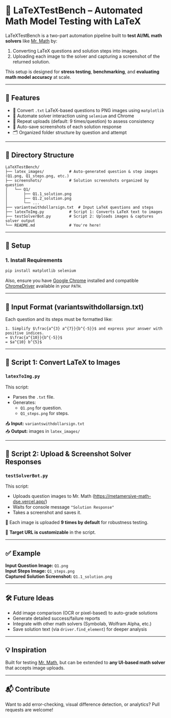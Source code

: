 
# 📐 LaTeXTestBench – Automated Math Model Testing with LaTeX

LaTeXTestBench is a two-part automation pipeline built to **test AI/ML math solvers** like [Mr. Math](https://metamersive-math-dse.vercel.app/) by:

1. Converting LaTeX questions and solution steps into images.
2. Uploading each image to the solver and capturing a screenshot of the returned solution.

This setup is designed for **stress testing**, **benchmarking**, and **evaluating math model accuracy** at scale.

---

## 🚀 Features

- 📄 Convert `.txt` LaTeX-based questions to PNG images using `matplotlib`
- 🤖 Automate solver interaction using `selenium` and Chrome
- 🔁 Repeat uploads (default: 9 times/question) to assess consistency
- 📸 Auto-save screenshots of each solution response
- 🗂️ Organized folder structure by question and attempt

---

## 📁 Directory Structure

```
LaTeXTestBench/
├── latex_images/           # Auto-generated question & step images (Q1.png, Q1_steps.png, etc.)
├── screenshots/            # Solution screenshots organized by question
│   └── Q1/
│       ├── Q1.1_solution.png
│       ├── Q1.2_solution.png
│       └── ...
├── variantswithdollarsign.txt  # Input LaTeX questions and steps
├── latexToImg.py           # Script 1: Converts LaTeX text to images
├── testSolverBot.py        # Script 2: Uploads images & captures solver output
└── README.md               # You're here!
```

---

## 🔧 Setup

### 1. Install Requirements

```bash
pip install matplotlib selenium
```

Also, ensure you have [Google Chrome](https://www.google.com/chrome/) installed and compatible [ChromeDriver](https://chromedriver.chromium.org/downloads) available in your `PATH`.

---

## 📝 Input Format (variantswithdollarsign.txt)

Each question and its steps must be formatted like:

```text
1. Simplify $\frac{a^{3} a^{7}}{b^{-5}}$ and express your answer with positive indices.
= $\frac{a^{10}}{b^{-5}}$
= $a^{10} b^{5}$
```

---

## 📌 Script 1: Convert LaTeX to Images

### `latexToImg.py`

This script:
- Parses the `.txt` file.
- Generates:
  - `Q1.png` for question.
  - `Q1_steps.png` for steps.

📤 **Input:** `variantswithdollarsign.txt`  
📥 **Output:** images in `latex_images/`

---

## 🤖 Script 2: Upload & Screenshot Solver Responses

### `testSolverBot.py`

This script:
- Uploads question images to Mr. Math (https://metamersive-math-dse.vercel.app/)
- Waits for console message `"Solution Response"`
- Takes a screenshot and saves it.

🔁 Each image is uploaded **9 times by default** for robustness testing.

🧠 **Target URL is customizable** in the script.

---

## ✅ Example

**Input Question Image:** `Q1.png`  
**Input Steps Image:** `Q1_steps.png`  
**Captured Solution Screenshot:** `Q1.1_solution.png`

---

## 🛠️ Future Ideas

- Add image comparison (OCR or pixel-based) to auto-grade solutions
- Generate detailed success/failure reports
- Integrate with other math solvers (Symbolab, Wolfram Alpha, etc.)
- Save solution text (via `driver.find_element`) for deeper analysis

---

## 💡 Inspiration

Built for testing [Mr. Math](https://metamersive-math-dse.vercel.app/), but can be extended to **any UI-based math solver** that accepts image uploads.

---

## 📬 Contribute

Want to add error-checking, visual difference detection, or analytics? Pull requests are welcome!

